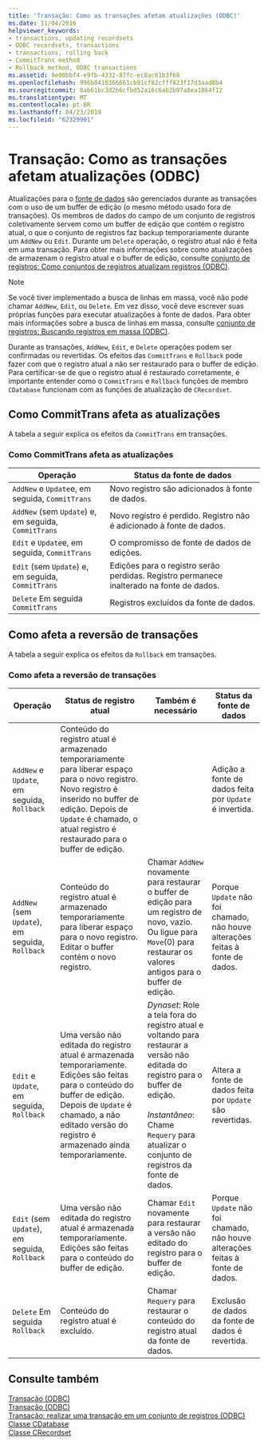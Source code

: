 ```yaml
---
title: 'Transação: Como as transações afetam atualizações (ODBC)'
ms.date: 11/04/2016
helpviewer_keywords:
- transactions, updating recordsets
- ODBC recordsets, transactions
- transactions, rolling back
- CommitTrans method
- Rollback method, ODBC transactions
ms.assetid: 9e00bbf4-e9fb-4332-87fc-ec8ac61b3f68
ms.openlocfilehash: 996b8410366661cb91cf82cfff823f17d3aad8b4
ms.sourcegitcommit: 0ab61bc3d2b6cfbd52a16c6ab2b97a8ea1864f12
ms.translationtype: MT
ms.contentlocale: pt-BR
ms.lasthandoff: 04/23/2019
ms.locfileid: "62329901"
---
```

# <a name="transaction-how-transactions-affect-updates-odbc"></a>Transação: Como as transações afetam atualizações (ODBC)

Atualizações para o [fonte de dados](../../data/odbc/data-source-odbc.md) são gerenciados durante as transações com o uso de um buffer de edição (o mesmo método usado fora de transações). Os membros de dados do campo de um conjunto de registros coletivamente servem como um buffer de edição que contém o registro atual, o que o conjunto de registros faz backup temporariamente durante um `AddNew` ou `Edit`. Durante um `Delete` operação, o registro atual não é feita em uma transação. Para obter mais informações sobre como atualizações de armazenam o registro atual e o buffer de edição, consulte [conjunto de registros: Como conjuntos de registros atualizam registros (ODBC)](../../data/odbc/recordset-how-recordsets-update-records-odbc.md).

> [!NOTE]
>  Se você tiver implementado a busca de linhas em massa, você não pode chamar `AddNew`, `Edit`, ou `Delete`. Em vez disso, você deve escrever suas próprias funções para executar atualizações à fonte de dados. Para obter mais informações sobre a busca de linhas em massa, consulte [conjunto de registros: Buscando registros em massa (ODBC)](../../data/odbc/recordset-fetching-records-in-bulk-odbc.md).

Durante as transações, `AddNew`, `Edit`, e `Delete` operações podem ser confirmadas ou revertidas. Os efeitos das `CommitTrans` e `Rollback` pode fazer com que o registro atual a não ser restaurado para o buffer de edição. Para certificar-se de que o registro atual é restaurado corretamente, é importante entender como o `CommitTrans` e `Rollback` funções de membro `CDatabase` funcionam com as funções de atualização de `CRecordset`.

##  <a name="_core_how_committrans_affects_updates"></a> Como CommitTrans afeta as atualizações

A tabela a seguir explica os efeitos da `CommitTrans` em transações.

### <a name="how-committrans-affects-updates"></a>Como CommitTrans afeta as atualizações

|Operação|Status da fonte de dados|
|---------------|---------------------------|
|`AddNew` e `Update`e, em seguida, `CommitTrans`|Novo registro são adicionados à fonte de dados.|
|`AddNew` (sem `Update`) e, em seguida, `CommitTrans`|Novo registro é perdido. Registro não é adicionado à fonte de dados.|
|`Edit` e `Update`e, em seguida, `CommitTrans`|O compromisso de fonte de dados de edições.|
|`Edit` (sem `Update`) e, em seguida, `CommitTrans`|Edições para o registro serão perdidas. Registro permanece inalterado na fonte de dados.|
|`Delete` Em seguida `CommitTrans`|Registros excluídos da fonte de dados.|

##  <a name="_core_how_rollback_affects_updates"></a> Como afeta a reversão de transações

A tabela a seguir explica os efeitos da `Rollback` em transações.

### <a name="how-rollback-affects-transactions"></a>Como afeta a reversão de transações

|Operação|Status de registro atual|Também é necessário|Status da fonte de dados|
|---------------|------------------------------|-------------------|---------------------------|
|`AddNew` e `Update`, em seguida, `Rollback`|Conteúdo do registro atual é armazenado temporariamente para liberar espaço para o novo registro. Novo registro é inserido no buffer de edição. Depois de `Update` é chamado, o atual registro é restaurado para o buffer de edição.||Adição a fonte de dados feita por `Update` é invertida.|
|`AddNew` (sem `Update`), em seguida, `Rollback`|Conteúdo do registro atual é armazenado temporariamente para liberar espaço para o novo registro. Editar o buffer contém o novo registro.|Chamar `AddNew` novamente para restaurar o buffer de edição para um registro de novo, vazio. Ou ligue para `Move`(0) para restaurar os valores antigos para o buffer de edição.|Porque `Update` não foi chamado, não houve alterações feitas à fonte de dados.|
|`Edit` e `Update`, em seguida, `Rollback`|Uma versão não editada do registro atual é armazenada temporariamente. Edições são feitas para o conteúdo do buffer de edição. Depois de `Update` é chamado, a não editado versão do registro é armazenado ainda temporariamente.|*Dynaset*: Role a tela fora do registro atual e voltando para restaurar a versão não editada do registro para o buffer de edição.<br /><br /> *Instantâneo*: Chame `Requery` para atualizar o conjunto de registros da fonte de dados.|Altera a fonte de dados feita por `Update` são revertidas.|
|`Edit` (sem `Update`), em seguida, `Rollback`|Uma versão não editada do registro atual é armazenada temporariamente. Edições são feitas para o conteúdo do buffer de edição.|Chamar `Edit` novamente para restaurar a versão não editado do registro para o buffer de edição.|Porque `Update` não foi chamado, não houve alterações feitas à fonte de dados.|
|`Delete` Em seguida `Rollback`|Conteúdo do registro atual é excluído.|Chamar `Requery` para restaurar o conteúdo do registro atual da fonte de dados.|Exclusão de dados da fonte de dados é revertida.|

## <a name="see-also"></a>Consulte também

[Transação (ODBC)](../../data/odbc/transaction-odbc.md)<br/>
[Transação (ODBC)](../../data/odbc/transaction-odbc.md)<br/>
[Transação: realizar uma transação em um conjunto de registros (ODBC)](../../data/odbc/transaction-performing-a-transaction-in-a-recordset-odbc.md)<br/>
[Classe CDatabase](../../mfc/reference/cdatabase-class.md)<br/>
[Classe CRecordset](../../mfc/reference/crecordset-class.md)